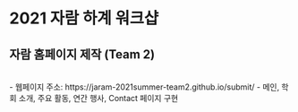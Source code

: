 # 2021 자람 하계 워크샵
## 자람 홈페이지 제작 (Team 2)

<br>
- 웹페이지 주소: https://jaram-2021summer-team2.github.io/submit/
- 메인, 학회 소개, 주요 활동, 연간 행사, Contact 페이지 구현
